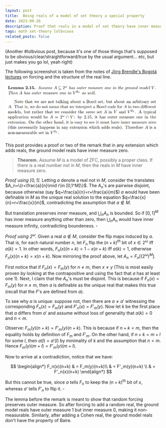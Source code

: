 ```yaml
---
layout: post
title:  Being reals of a model of set theory a special property
date: 2023-09-26
description: Proof that reals in a model of set theory have inner measure zero if they are not all the reals
tags: math set-theory lolbvious
related_posts: false
---
```


(Another \#lolbvious post, because it's one of those things that's supposed to be obvious/clear/straightforward/true by the usual argument... etc, but just makes you go lol, yeah right)

The following screenshot is taken from the notes of [Jörg Brendle's Bogotá lectures](https://www.math.uni-hamburg.de/personen/khomskii/ST2013/bogotalecture.pdf) on forcing and the structure of the real line.

![image1](/assets/img/reals-of-a-model/brendle-bogota-notes-inner-measure.png)

This post provides a proof or two of the remark that in any extension which adds reals, the ground model reals have inner measure zero.

> **Theorem.** Assume $M$ is a model of ZFC, possibly a proper class. If there is a real number not in $M$, then the reals in $M$ have inner measure zero.

*Proof using $[0,1]$.* Letting $a$ denote a real not in $M$, consider the translates $A_n=\{r+\frac{a}{n}\mid r\in [0,1^M]\}$. The $A_n$'s are pairwise disjoint, because otherwise (say $q+\frac{a}{n}=r+\frac{a}{m}$) $a$ would have been definable in $M$ as the unique real solution to the equation $q+\frac{x}{n}=r+\frac{x}{m}$, contradicting the assumption that $a\notin M$.

But translation preserves inner measure, and $\bigcup_n A_n$ is bounded. So if $[0,1]^M$ has inner measure anything other than zero, then $\bigcup_n A_n$ would have inner measure infinity, contradicting boundeness. $\square$

*Proof using $2^\omega$.* Given a real $a\notin M$, consider the flip maps induced by $a$. That is, for each natural number $n$, let $F_n$ flip the $(n+k)^\text{th}$ bit of $x\in 2^\omega$ iff $a(k)=1$. In other words, $F_n(x)(n+k)=1-x(n+k)$ iff $a(k)=1$, otherwise $F_n(x)(n+k)=x(n+k)$. Now mirroring the proof above, let $A_n=F_n[(2^\omega)^M]$. 

First notice that if $F_n(x)=F_m(y)$ for $n\neq m$, then $x\neq y$ (This is most easily proven by looking at the contrapositive and using the fact that $a$ has at least one $1$). Next, I claim that the $A_n$'s must be disjoint. This is because if $F_n(x)=F_m(y)$ for $n\neq m$, then $a$ is definable as the unique real that makes this true (recall that the $F$'s are defined from $a$). 
    
To see why $a$ is unique: suppose not, then there are $a\neq a'$ witnessing the corresponding $F_n(x)=F_m(y)$ and $F'_n(x)=F'_m(y)$. Now let $k$ be the first place that $a$ differs from $a'$ and assume without loss of generality that $a(k)=0$ and $n<m$. 
    
Observe: $F_m(y)(n+k)=F'_m(y)(n+k)$. This is because if $n+k<m$, then the equality holds by definition of $F_m$ and $F'_m$. On the other hand, if $n+k=m+l$ for some $l$, then $a(l)=a'(l)$ by minimality of $k$ and the assumption that $n<m$. Hence $F_m(y)(m+l)=F'_m(y)(m+l)$.

Now to arrive at a contradiction, notice that we have:


$$
    \begin{align*}
        F_n(x)(n+k) & = F_m(y)(n+k)\\
         & = F'_m(y)(n+k) \\
         & = F'_n(x)(n+k)
    \end{align*}
$$
    
But this cannot be true, since $a$ tells $F_n$ to keep the $(n+k)^\text{th}$ bit of $x$, whereas $a'$ tells $F'_n$ to flip it. $\square$

The lemma before the remark is meant to show that random forcing preserves outer measure. So after forcing to add a random real, the ground model reals have outer measure 1 but inner measure 0, making it non-measurable. Similarly, after adding a Cohen real, the ground model reals don't have the property of Baire.
